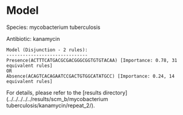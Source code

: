 
# Model

Species: mycobacterium tuberculosis

Antibiotic: kanamycin

```
Model (Disjunction - 2 rules):
------------------------------
Presence(ACTTTCATGACGCGACGGGCGGTGTGTACAA) [Importance: 0.78, 31 equivalent rules]
OR
Absence(ACAGTCACAGAATCCGACTGTGGCATATGCC) [Importance: 0.24, 14 equivalent rules]

```

For details, please refer to the [results directory](../../../../../results/scm_b/mycobacterium tuberculosis/kanamycin/repeat_2/).

